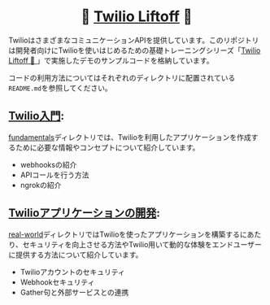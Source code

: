 <h1 align="center">🚀 <a href="https://www.twilio.com/go/liftoff-stage1-dev-webinar-Japan-1">Twilio Liftoff</a> 🚀</h1>

TwilioはさまざまなコミュニケーションAPIを提供しています。このリポジトリは開発者向けにTwilioを使いはじめるための基礎トレーニングシリーズ「[Twilio Liftoff 🚀  ](https://www.twilio.com/go/liftoff-stage1-dev-webinar-Japan-1)」で実施したデモのサンプルコードを格納しています。

コードの利用方法についてはそれぞれのディレクトリに配置されている`README.md`を参照してください。

## [Twilio入門](fundamentals):

[fundamentals](fundamentals/)ディレクトリでは、Twilioを利用したアプリケーションを作成するために必要な情報やコンセプトについて紹介しています。

* webhooksの紹介
* APIコールを行う方法
* ngrokの紹介


## [Twilioアプリケーションの開発](./real-world):

[real-world](real-world/)ディレクトリではTwilioを使ったアプリケーションを構築するにあたり、セキュリティを向上させる方法やTwilio用いて動的な体験をエンドユーザーに提供する方法について紹介しています。

* Twilioアカウントのセキュリティ
* Webhookセキュリティ
* Gather句と外部サービスとの連携
